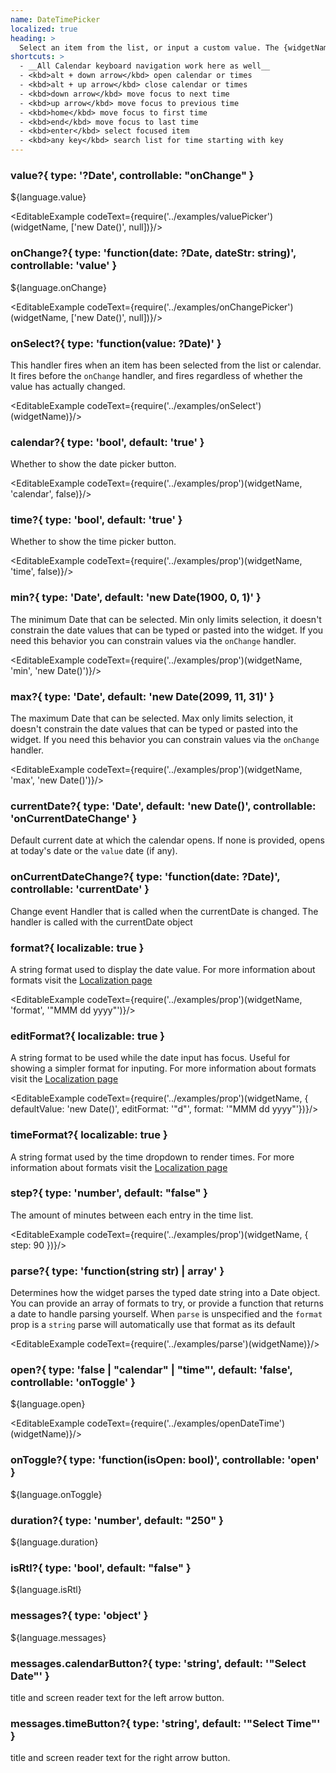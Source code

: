 ```yaml
---
name: DateTimePicker
localized: true
heading: >
  Select an item from the list, or input a custom value. The {widgetName} can also make suggestions as you type.
shortcuts: >
  - __All Calendar keyboard navigation work here as well__
  - <kbd>alt + down arrow</kbd> open calendar or times
  - <kbd>alt + up arrow</kbd> close calendar or times
  - <kbd>down arrow</kbd> move focus to next time
  - <kbd>up arrow</kbd> move focus to previous time
  - <kbd>home</kbd> move focus to first time
  - <kbd>end</kbd> move focus to last time
  - <kbd>enter</kbd> select focused item
  - <kbd>any key</kbd> search list for time starting with key
---
```


### value?{ type: '?Date', controllable: "onChange" }

${language.value}

<EditableExample codeText={require('../examples/valuePicker')(widgetName, ['new Date()', null])}/>

### onChange?{ type: 'function(date: ?Date, dateStr: string)', controllable: 'value' }

${language.onChange}

<EditableExample codeText={require('../examples/onChangePicker')(widgetName, ['new Date()', null])}/>

### onSelect?{ type: 'function(value: ?Date)' }

This handler fires when an item has been selected from the list or calendar. It fires before the `onChange` handler, and fires regardless of whether the value has actually changed.

<EditableExample codeText={require('../examples/onSelect')(widgetName)}/>

### calendar?{ type: 'bool', default: 'true' }

Whether to show the date picker button.

<EditableExample codeText={require('../examples/prop')(widgetName, 'calendar', false)}/>

### time?{ type: 'bool', default: 'true' }

Whether to show the time picker button.

<EditableExample codeText={require('../examples/prop')(widgetName, 'time', false)}/>

### min?{ type: 'Date', default: 'new Date(1900, 0, 1)' }

The minimum Date that can be selected. Min only limits selection, it doesn't constrain the date values that
can be typed or pasted into the widget. If you need this behavior you can constrain values via
the `onChange` handler.

<EditableExample codeText={require('../examples/prop')(widgetName, 'min', 'new Date()')}/>

### max?{ type: 'Date', default: 'new Date(2099, 11, 31)' }

The maximum Date that can be selected. Max only limits selection, it doesn't constrain the date values that
can be typed or pasted into the widget. If you need this behavior you can constrain values via
the `onChange` handler.

<EditableExample codeText={require('../examples/prop')(widgetName, 'max', 'new Date()')}/>

### currentDate?{ type: 'Date', default: 'new Date()', controllable: 'onCurrentDateChange' }

Default current date at which the calendar opens. If none is provided, opens at today's date or the `value` date (if any).

### onCurrentDateChange?{ type: 'function(date: ?Date)', controllable: 'currentDate' }

Change event Handler that is called when the currentDate is changed. The handler is called with the currentDate object

### format?{ localizable: true }

A string format used to display the date value. For more information about formats
visit the [Localization page](i18n)

<EditableExample codeText={require('../examples/prop')(widgetName, 'format', '"MMM dd yyyy"')}/>

### editFormat?{ localizable: true }

A string format to be used while the date input has focus. Useful for showing a simpler format for inputing.
For more information about formats visit the [Localization page](i18n)

<EditableExample codeText={require('../examples/prop')(widgetName, { defaultValue: 'new Date()', editFormat: '"d"', format: '"MMM dd yyyy"'})}/>

### timeFormat?{ localizable: true }

A string format used by the time dropdown to render times. For more information about formats visit
the [Localization page](i18n)

### step?{ type: 'number', default: "false" }

The amount of minutes between each entry in the time list.

<EditableExample codeText={require('../examples/prop')(widgetName, { step: 90 })}/>

### parse?{ type: 'function(string str) | array<string>' }

Determines how the widget parses the typed date string into a Date object. You can provide an array of formats to try,
or provide a function that returns a date to handle parsing yourself. When `parse` is unspecified and
the `format` prop is a `string` parse will automatically use that format as its default

<EditableExample codeText={require('../examples/parse')(widgetName)}/>


### open?{ type: 'false | "calendar" | "time"', default: 'false', controllable: 'onToggle' }

${language.open}

<EditableExample codeText={require('../examples/openDateTime')(widgetName)}/>

### onToggle?{ type: 'function(isOpen: bool)', controllable: 'open' }

${language.onToggle}

### duration?{ type: 'number', default: "250" }

${language.duration}

### isRtl?{ type: 'bool', default: "false" }

${language.isRtl}

### messages?{ type: 'object' }

${language.messages}

### messages.calendarButton?{ type: 'string', default: '"Select Date"' }

title and screen reader text for the left arrow button.

### messages.timeButton?{ type: 'string', default: '"Select Time"' }

title and screen reader text for the right arrow button.
